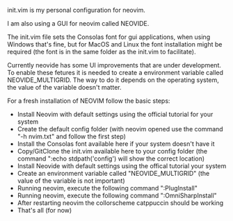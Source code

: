 init.vim is my personal configuration for neovim.

I am also using a GUI for neovim called NEOVIDE.

The init.vim file sets the Consolas font for gui applications, when using Windows that's fine, but for MacOS and Linux the font installation might be required (the font is in the same folder as the init.vim to facilitate).

Currently neovide has some UI improvements that are under development. To enable these fetures it is needed to create a environment variable called NEOVIDE_MULTIGRID. The way to do it depends on the operating system, the value of the variable doesn't matter.



For a fresh installation of NEOVIM follow the basic steps:
* Install Neovim with default settings using the official tutorial for your system
* Create the default config folder (with neovim opened use the command "-h nvim.txt" and follow the first step)
* Install the Consolas font available here if your system doesn't have it
* Copy/GitClone the init.vim available here to your config folder (the command ":echo stdpath('config') will show the correct location)
* Install Neovide with default settings using the offical tutorial your system
* Create an environment variable called "NEOVIDE_MULTIGRID" (the value of the variable is not important)
* Running neovim, execute the following command ":PlugInstall"
* Running neovim, execute the following command ":OmniSharpInstall"
* After restarting neovim the collorscheme catppuccin should be working
* That's all (for now)
